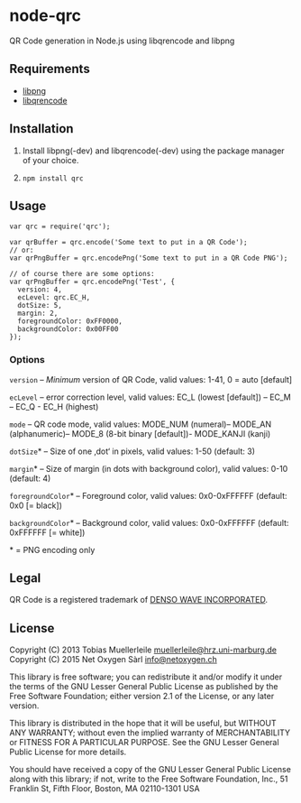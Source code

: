 node-qrc
========
QR Code generation in Node.js using libqrencode and libpng

Requirements
------------
- [libpng](http://www.libpng.org/pub/png/libpng.html)
- [libqrencode](http://fukuchi.org/works/qrencode/)

Installation
------------
1) Install libpng(-dev) and libqrencode(-dev) using the package manager of your
choice.

2) `npm install qrc`

Usage
-----

    var qrc = require('qrc');

    var qrBuffer = qrc.encode('Some text to put in a QR Code');
    // or:
    var qrPngBuffer = qrc.encodePng('Some text to put in a QR Code PNG');

    // of course there are some options:
    var qrPngBuffer = qrc.encodePng('Test', {
      version: 4,
      ecLevel: qrc.EC_H,
      dotSize: 5,
      margin: 2,
      foregroundColor: 0xFF0000,
      backgroundColor: 0x00FF00
    });

### Options

`version` – *Minimum* version of QR Code, valid values: 1-41, 0 = auto
[default]

`ecLevel` – error correction level, valid values: EC_L (lowest [default]) –
EC_M – EC_Q - EC_H (highest)

`mode` – QR code mode, valid values: MODE_NUM (numeral)– MODE_AN (alphanumeric)–
MODE_8 (8-bit binary [default])- MODE_KANJI (kanji)

`dotSize`* – Size of one ‚dot‘ in pixels, valid values: 1-50
(default: 3)

`margin`* – Size of margin (in dots with background color),
valid values: 0-10 (default: 4)

`foregroundColor`* – Foreground color, valid values:
0x0-0xFFFFFF (default: 0x0 [= black])

`backgroundColor`* – Background color, valid values: 0x0-0xFFFFFF (default:
0xFFFFFF [= white])

\* = PNG encoding only

Legal
-----
QR Code is a registered trademark of
[DENSO WAVE INCORPORATED](http://www.denso-wave.com/en/).

License
-------
Copyright (C) 2013 Tobias Muellerleile <muellerleile@hrz.uni-marburg.de>
Copyright (C) 2015 Net Oxygen Sàrl <info@netoxygen.ch>

This library is free software; you can redistribute it and/or modify it under
the terms of the GNU Lesser General Public License as published by the Free
Software Foundation; either version 2.1 of the License, or any later version.

This library is distributed in the hope that it will be useful, but WITHOUT ANY
WARRANTY; without even the implied warranty of MERCHANTABILITY or FITNESS FOR A
PARTICULAR PURPOSE. See the GNU Lesser General Public License for more details.

You should have received a copy of the GNU Lesser General Public License along
with this library; if not, write to the Free Software Foundation, Inc., 51
Franklin St, Fifth Floor, Boston, MA 02110-1301 USA

